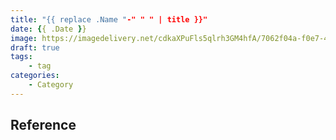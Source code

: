 ```yaml
---
title: "{{ replace .Name "-" " " | title }}"
date: {{ .Date }}
image: https://imagedelivery.net/cdkaXPuFls5qlrh3GM4hfA/7062f04a-f0e7-4eaa-596d-fe92bdf03600/public
draft: true
tags: 
    - tag
categories:
    - Category
---
```


<!--more-->

## Reference
